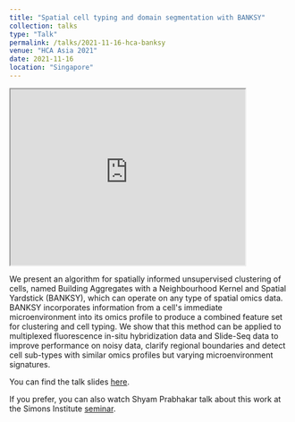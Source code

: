 ```yaml
---
title: "Spatial cell typing and domain segmentation with BANKSY"
collection: talks
type: "Talk"
permalink: /talks/2021-11-16-hca-banksy
venue: "HCA Asia 2021"
date: 2021-11-16
location: "Singapore"
---
```


<iframe width="420" height="315" src="https://www.youtube.com/embed/MeddQqZRCiM">
</iframe>

We present an algorithm for spatially informed unsupervised clustering of cells, named Building Aggregates with a Neighbourhood Kernel and Spatial Yardstick (BANKSY), which can operate on any type of spatial omics data. BANKSY incorporates information from a cell's immediate microenvironment into its omics profile to produce a combined feature set for clustering and cell typing. We show that this method can be applied to multiplexed fluorescence in-situ hybridization data and Slide-Seq data to improve performance on noisy data, clarify regional boundaries and detect cell sub-types with similar omics profiles but varying microenvironment signatures.

You can find the talk slides [here](/files/BANKSY_SSCN_2023_v2_ppt.pptx). 

If you prefer, you can also watch Shyam Prabhakar talk about this work at the Simons Institute [seminar](https://www.youtube.com/watch?v=-6kP9RsReRM).

